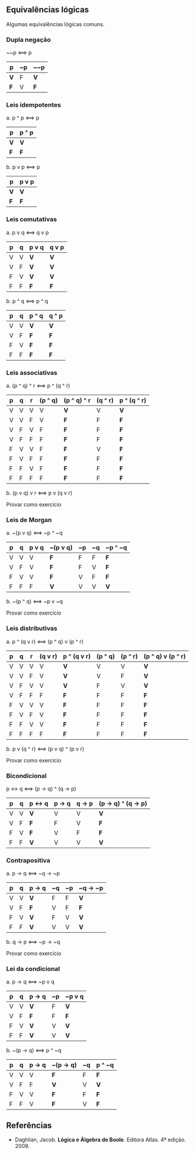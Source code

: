 ## Equivalências lógicas
Algumas equivalências lógicas comuns.

### Dupla negação
~~p ⟺  p

| **p** | **~p** | **~~p** |
|-------|--------|---------|
| **V** | F      | **V**   |
| **F** | V      | **F**   |

### Leis idempotentes
a. p ^ p ⟺ p

| **p** | **p ^ p** | 
|-------|-----------|
| **V** | **V**     | 
| **F** | **F**     | 

b. p v p ⟺ p

| **p** | **p v p** | 
|-------|-----------|
| **V** | **V**     | 
| **F** | **F**     | 

### Leis comutativas
a. p v q  ⟺ q v p

| **p** | **q** | **p v q** | **q v p** |
|-------|-------|-----------|-----------|
| V     | V     | **V**     | **V**     |
| V     | F     | **V**     | **V**     |
| F     | V     | **V**     | **V**     |
| F     | F     | **F**     | **F**     |

b.  p ^ q ⟺ p ^ q

| **p** | **q** | **p ^ q** | **q ^ p** |
|-------|-------|-----------|-----------|
| V     | V     | **V**     | **V**     |
| V     | F     | **F**     | **F**     |
| F     | V     | **F**     | **F**     |
| F     | F     | **F**     | **F**     |

### Leis associativas

 a. (p ^ q) ^ r ⟺ p ^ (q ^ r)
 
 | **p** | **q** | **r** | **(p ^ q)** | **(p ^ q) ^ r** | **(q ^ r)** | **p ^ (q ^ r)** |
 |-------|-------|-------|-------------|-----------------|-------------|-----------------|
 | V     | V     | V     | V           | **V**           | V           | **V**           |
 | V     | V     | F     | V           | **F**           | F           | **F**           | 
 | V     | F     | V     | F           | **F**           | F           | **F**           |            
 | V     | F     | F     | F           | **F**           | F           | **F**           | 
 | F     | V     | V     | F           | **F**           | V           | **F**           | 
 | F     | V     | F     | F           | **F**           | F           | **F**           | 
 | F     | F     | V     | F           | **F**           | F           | **F**           | 
 | F     | F     | F     | F           | **F**           | F           | **F**           | 
 
 b. (p v q) v r ⟺ p v (q v r)

Provar como exercício

### Leis de Morgan

a. ~(p v q) ⟺ ~p ^ ~q

| **p** | **q** | **p v q** | **~(p v q)** | **~p** | **~q** | **~p ^ ~q** |
|-------|-------|-----------|--------------|--------|--------|-------------|
| V     | V     | V         | **F**        | F      | F      | **F**       |
| V     | F     | V         | **F**        | F      | V      | **F**       |
| F     | V     | V         | **F**        | V      | F      | **F**       |
| F     | F     | F         | **V**        | V      | V      | **V**       |

b. ~(p ^ q) ⟺ ~p v ~q

Provar como exercício

### Leis distributivas

a. p ^ (q v r) ⟺ (p ^ q) v (p ^ r)

| **p** | **q** | **r** | **(q v r)** | **p ^ (q v r)** | **(p ^ q)** | **(p ^ r)** | **(p ^ q) v (p ^ r)** |
|-------|-------|-------|-------------|-----------------|-------------|-------------|-----------------------|
| V     | V     | V     | V           | **V**           | V           | V           | **V**                 |
| V     | V     | F     | V           | **V**           | V           | F           | **V**                 | 
| V     | F     | V     | V           | **V**           | F           | V           | **V**                 |            
| V     | F     | F     | F           | **F**           | F           | F           | **F**                 | 
| F     | V     | V     | V           | **F**           | F           | F           | **F**                 | 
| F     | V     | F     | V           | **F**           | F           | F           | **F**                 |  
| F     | F     | V     | V           | **F**           | F           | F           | **F**                 | 
| F     | F     | F     | F           | **F**           | F           | F           | **F**                 | 

b. p v (q ^ r) ⟺ (p v q) ^ (p v r)

Provar como exercício

### Bicondicional

p ↔ q ⟺ (p → q) ^ (q → p)

| **p** | **q** | **p ↔ q** | **p → q** | **q → p** | **(p → q) ^ (q → p)** |
|---|---|-------|---|---|-------|
| V | V | **V** | V | V | **V** |
| V | F | **F** | F | V | **F** |
| F | V | **F** | V | F | **F** | 
| F | F | **V** | V | V | **V** |

### Contrapositiva

a. p → q ⟺ ~q → ~p

| **p** | **q** | **p → q** | **~q** | **~p** | **~q → ~p** |
|-------|-------|-----------|--------|--------|-------------|
| V     | V     | **V**     | F      | F      | **V**       |
| V     | F     | **F**     | V      | F      | **F**       |
| F     | V     | **V**     | F      | V      | **V**       |
| F     | F     | **V**     | V      | V      | **V**       |

b. q → p ⟺ ~p → ~q

Provar como exercício

### Lei da condicional

a. p → q ⟺ ~p v q

| **p** | **q** | **p → q** | **~p** | **~p v q** |
|-------|-------|-----------|--------|------------|
| V     | V     | **V**     | F      | **V**      |
| V     | F     | **F**     | F      | **F**      |
| F     | V     | **V**     | V      | **V**      |
| F     | F     | **V**     | V      | **V**      |

b. ~(p → q) ⟺ p ^ ~q

| **p** | **q** | **p → q** | **~(p → q)** | **~q** | **p ^ ~q** |
|-------|-------|-----------|--------------|--------|------------|
| V     | V     | V         | **F**        | F      | **F**      |
| V     | F     | F         | **V**        | V      | **V**      |
| F     | V     | V         | **F**        | F      | **F**      |
| F     | F     | V         | **F**        | V      | **F**      |

## Referências
- Daghlian, Jacob. **Lógica e Álgebra de Boole**. Editora Atlas. 4ª edição. 2009.
